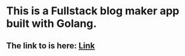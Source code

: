 # This is a Fullstack blog maker app built with Golang. 
## The link to is here: [Link](https://goblogapp-production.up.railway.app/)
